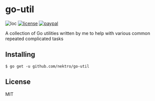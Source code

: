 # go-util
![loc](https://tokei.rs/b1/github/nektro/go-util)
[![license](https://img.shields.io/github/license/nektro/go-util.svg)](https://github.com/nektro/go-util/blob/master/LICENSE)
[![paypal](https://img.shields.io/badge/donate-paypal-blue.svg?logo=paypal)](https://www.paypal.me/nektro)

A collection of Go utilities written by me to help with various common repeated complicated tasks

## Installing
```
$ go get -u github.com/nektro/go-util
```

## License
MIT
